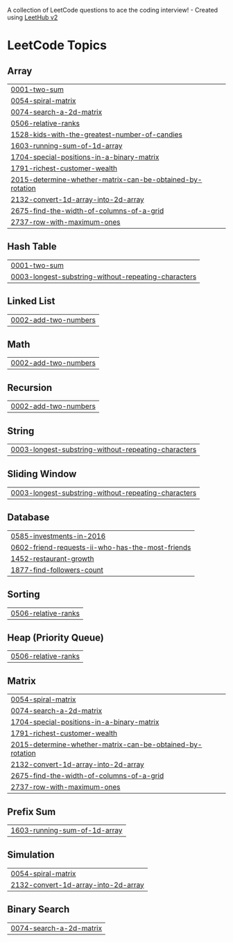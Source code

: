 A collection of LeetCode questions to ace the coding interview! - Created using [LeetHub v2](https://github.com/arunbhardwaj/LeetHub-2.0)
<!---LeetCode Topics Start-->
# LeetCode Topics
## Array
|  |
| ------- |
| [0001-two-sum](https://github.com/DineshlakshmananM/Leetcode/tree/master/0001-two-sum) |
| [0054-spiral-matrix](https://github.com/DineshlakshmananM/Leetcode/tree/master/0054-spiral-matrix) |
| [0074-search-a-2d-matrix](https://github.com/DineshlakshmananM/Leetcode/tree/master/0074-search-a-2d-matrix) |
| [0506-relative-ranks](https://github.com/DineshlakshmananM/Leetcode/tree/master/0506-relative-ranks) |
| [1528-kids-with-the-greatest-number-of-candies](https://github.com/DineshlakshmananM/Leetcode/tree/master/1528-kids-with-the-greatest-number-of-candies) |
| [1603-running-sum-of-1d-array](https://github.com/DineshlakshmananM/Leetcode/tree/master/1603-running-sum-of-1d-array) |
| [1704-special-positions-in-a-binary-matrix](https://github.com/DineshlakshmananM/Leetcode/tree/master/1704-special-positions-in-a-binary-matrix) |
| [1791-richest-customer-wealth](https://github.com/DineshlakshmananM/Leetcode/tree/master/1791-richest-customer-wealth) |
| [2015-determine-whether-matrix-can-be-obtained-by-rotation](https://github.com/DineshlakshmananM/Leetcode/tree/master/2015-determine-whether-matrix-can-be-obtained-by-rotation) |
| [2132-convert-1d-array-into-2d-array](https://github.com/DineshlakshmananM/Leetcode/tree/master/2132-convert-1d-array-into-2d-array) |
| [2675-find-the-width-of-columns-of-a-grid](https://github.com/DineshlakshmananM/Leetcode/tree/master/2675-find-the-width-of-columns-of-a-grid) |
| [2737-row-with-maximum-ones](https://github.com/DineshlakshmananM/Leetcode/tree/master/2737-row-with-maximum-ones) |
## Hash Table
|  |
| ------- |
| [0001-two-sum](https://github.com/DineshlakshmananM/Leetcode/tree/master/0001-two-sum) |
| [0003-longest-substring-without-repeating-characters](https://github.com/DineshlakshmananM/Leetcode/tree/master/0003-longest-substring-without-repeating-characters) |
## Linked List
|  |
| ------- |
| [0002-add-two-numbers](https://github.com/DineshlakshmananM/Leetcode/tree/master/0002-add-two-numbers) |
## Math
|  |
| ------- |
| [0002-add-two-numbers](https://github.com/DineshlakshmananM/Leetcode/tree/master/0002-add-two-numbers) |
## Recursion
|  |
| ------- |
| [0002-add-two-numbers](https://github.com/DineshlakshmananM/Leetcode/tree/master/0002-add-two-numbers) |
## String
|  |
| ------- |
| [0003-longest-substring-without-repeating-characters](https://github.com/DineshlakshmananM/Leetcode/tree/master/0003-longest-substring-without-repeating-characters) |
## Sliding Window
|  |
| ------- |
| [0003-longest-substring-without-repeating-characters](https://github.com/DineshlakshmananM/Leetcode/tree/master/0003-longest-substring-without-repeating-characters) |
## Database
|  |
| ------- |
| [0585-investments-in-2016](https://github.com/DineshlakshmananM/Leetcode/tree/master/0585-investments-in-2016) |
| [0602-friend-requests-ii-who-has-the-most-friends](https://github.com/DineshlakshmananM/Leetcode/tree/master/0602-friend-requests-ii-who-has-the-most-friends) |
| [1452-restaurant-growth](https://github.com/DineshlakshmananM/Leetcode/tree/master/1452-restaurant-growth) |
| [1877-find-followers-count](https://github.com/DineshlakshmananM/Leetcode/tree/master/1877-find-followers-count) |
## Sorting
|  |
| ------- |
| [0506-relative-ranks](https://github.com/DineshlakshmananM/Leetcode/tree/master/0506-relative-ranks) |
## Heap (Priority Queue)
|  |
| ------- |
| [0506-relative-ranks](https://github.com/DineshlakshmananM/Leetcode/tree/master/0506-relative-ranks) |
## Matrix
|  |
| ------- |
| [0054-spiral-matrix](https://github.com/DineshlakshmananM/Leetcode/tree/master/0054-spiral-matrix) |
| [0074-search-a-2d-matrix](https://github.com/DineshlakshmananM/Leetcode/tree/master/0074-search-a-2d-matrix) |
| [1704-special-positions-in-a-binary-matrix](https://github.com/DineshlakshmananM/Leetcode/tree/master/1704-special-positions-in-a-binary-matrix) |
| [1791-richest-customer-wealth](https://github.com/DineshlakshmananM/Leetcode/tree/master/1791-richest-customer-wealth) |
| [2015-determine-whether-matrix-can-be-obtained-by-rotation](https://github.com/DineshlakshmananM/Leetcode/tree/master/2015-determine-whether-matrix-can-be-obtained-by-rotation) |
| [2132-convert-1d-array-into-2d-array](https://github.com/DineshlakshmananM/Leetcode/tree/master/2132-convert-1d-array-into-2d-array) |
| [2675-find-the-width-of-columns-of-a-grid](https://github.com/DineshlakshmananM/Leetcode/tree/master/2675-find-the-width-of-columns-of-a-grid) |
| [2737-row-with-maximum-ones](https://github.com/DineshlakshmananM/Leetcode/tree/master/2737-row-with-maximum-ones) |
## Prefix Sum
|  |
| ------- |
| [1603-running-sum-of-1d-array](https://github.com/DineshlakshmananM/Leetcode/tree/master/1603-running-sum-of-1d-array) |
## Simulation
|  |
| ------- |
| [0054-spiral-matrix](https://github.com/DineshlakshmananM/Leetcode/tree/master/0054-spiral-matrix) |
| [2132-convert-1d-array-into-2d-array](https://github.com/DineshlakshmananM/Leetcode/tree/master/2132-convert-1d-array-into-2d-array) |
## Binary Search
|  |
| ------- |
| [0074-search-a-2d-matrix](https://github.com/DineshlakshmananM/Leetcode/tree/master/0074-search-a-2d-matrix) |
<!---LeetCode Topics End-->